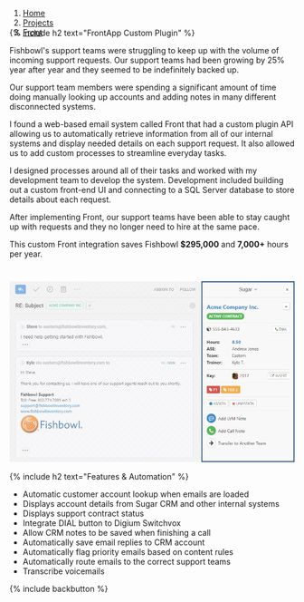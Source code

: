 <ol class="breadcrumbs" style="margin-bottom: -30px!important;">
  <li><a href="/"><span>Home</span></a></li>
  <li><a href="/#projects"><span>Projects</span></a></li>
  <li><a href="/front/"><span>Front</span></a></li>       
</ol>

{% include h2 text="FrontApp Custom Plugin" %}

Fishbowl's support teams were struggling to keep up with the volume of incoming support requests. Our support teams had been growing by 25% year after year and they seemed to be indefinitely backed up.

Our support team members were spending a significant amount of time doing manually looking up accounts and adding notes in many different disconnected systems.

I found a web-based email system called Front that had a custom plugin API allowing us to automatically retrieve information from all of our internal systems and display needed details on each support request. It also allowed us to add custom processes to streamline everyday tasks.

I designed processes around all of their tasks and worked with my development team to develop the system. Development included building out a custom front-end UI and connecting to a SQL Server database to store details about each request.

After implementing Front, our support teams have been able to stay caught up with requests and they no longer need to hire at the same pace. 

This custom Front integration saves Fishbowl **$295,000** and **7,000+** hours per year.

<p style="margin-top: 40px;"><img class="border" src="/assets/images/panel.png" alt="panel"></p>

{% include h2 text="Features & Automation" %}

- Automatic customer account lookup when emails are loaded
- Displays account details from Sugar CRM and other internal systems
- Displays support contract status
- Integrate DIAL button to Digium Switchvox
- Allow CRM notes to be saved when finishing a call  
- Automatically save email replies to CRM account
- Automatically flag priority emails based on content rules
- Automatically route emails to the correct support teams
- Transcribe voicemails

{% include backbutton %}
